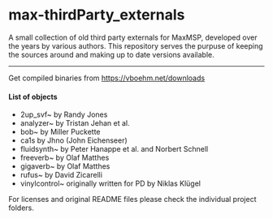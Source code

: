 # max-thirdParty_externals
A small collection of old third party externals for MaxMSP, developed over the years by various authors. This repository serves the purpuse of keeping the sources around and making up to date versions available.

------

Get compiled binaries from https://vboehm.net/downloads



#### List of objects

- 2up_svf~ by Randy Jones
- analyzer~ by Tristan Jehan et al.
- bob~ by Miller Puckette
- ca1s by Jhno (John Eichenseer)
- fluidsynth~ by Peter Hanappe et al. and Norbert Schnell
- freeverb~ by Olaf Matthes
- gigaverb~ by Olaf Matthes
- rufus~ by David Zicarelli
- vinylcontrol~ originally written for PD by Niklas Klügel

For licenses and original README files please check the individual project folders.
